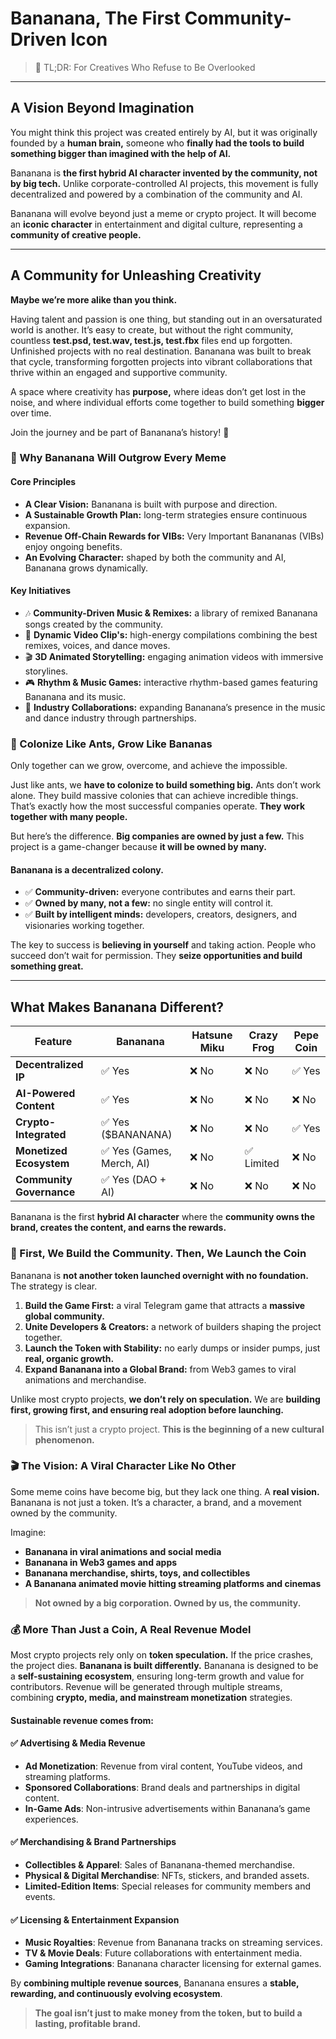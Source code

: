 # **Bananana, The First Community-Driven Icon**

> 📢 TL;DR: For Creatives Who Refuse to Be Overlooked

---

## A Vision Beyond Imagination  
You might think this project was created entirely by AI, but it was originally founded by a **human brain,** someone who **finally had the tools to build something bigger than imagined with the help of AI.**  

Bananana is **the first hybrid AI character invented by the community, not by big tech.** Unlike corporate-controlled AI projects, this movement is fully decentralized and powered by a combination of the community and AI.  

Bananana will evolve beyond just a meme or crypto project. It will become an **iconic character** in entertainment and digital culture, representing a **community of creative people.**  

---

## A Community for Unleashing Creativity  
**Maybe we’re more alike than you think.**  

Having talent and passion is one thing, but standing out in an oversaturated world is another. It’s easy to create, but without the right community, countless **test.psd, test.wav, test.js, test.fbx** files end up forgotten. Unfinished projects with no real destination. Bananana was built to break that cycle, transforming forgotten projects into vibrant collaborations that thrive within an engaged and supportive community.  

A space where creativity has **purpose,** where ideas don’t get lost in the noise, and where individual efforts come together to build something **bigger** over time.  

Join the journey and be part of Bananana’s history! 🍌  

### 🚀 Why Bananana Will Outgrow Every Meme  

#### Core Principles
- **A Clear Vision:** Bananana is built with purpose and direction.  
- **A Sustainable Growth Plan:** long-term strategies ensure continuous expansion.  
- **Revenue Off-Chain Rewards for VIBs:** Very Important Banananas (VIBs) enjoy ongoing benefits.  
- **An Evolving Character:** shaped by both the community and AI, Bananana grows dynamically.  

#### Key Initiatives  
- 🎶 **Community-Driven Music & Remixes:** a library of remixed Bananana songs created by the community.  
- 🎥 **Dynamic Video Clip's:** high-energy compilations combining the best remixes, voices, and dance moves.  
- 🎬 **3D Animated Storytelling:** engaging animation videos with immersive storylines.  
- 🎮 **Rhythm & Music Games:** interactive rhythm-based games featuring Bananana and its music.  
- 💃 **Industry Collaborations:** expanding Bananana’s presence in the music and dance industry through partnerships.  

### 🐜 Colonize Like Ants, Grow Like Bananas  
Only together can we grow, overcome, and achieve the impossible.  

Just like ants, we **have to colonize to build something big.** Ants don’t work alone. They build massive colonies that can achieve incredible things. That’s exactly how the most successful companies operate. **They work together with many people.**  

But here’s the difference. **Big companies are owned by just a few.** This project is a game-changer because **it will be owned by many.**  

#### Bananana is a decentralized colony.  
- ✅ **Community-driven:** everyone contributes and earns their part.  
- ✅ **Owned by many, not a few:** no single entity will control it.  
- ✅ **Built by intelligent minds:** developers, creators, designers, and visionaries working together.  

The key to success is **believing in yourself** and taking action. People who succeed don’t wait for permission. They **seize opportunities and build something great.**  

---

## What Makes Bananana Different?  

| Feature               | Bananana       | Hatsune Miku | Crazy Frog | Pepe Coin |
|----------------------|--------------|-------------|------------|-----------|
| **Decentralized IP** | ✅ Yes       | ❌ No       | ❌ No      | ✅ Yes    |
| **AI-Powered Content** | ✅ Yes      | ❌ No       | ❌ No      | ❌ No     |
| **Crypto-Integrated** | ✅ Yes ($BANANANA) | ❌ No | ❌ No | ✅ Yes |
| **Monetized Ecosystem** | ✅ Yes (Games, Merch, AI) | ❌ No | ✅ Limited | ❌ No |
| **Community Governance** | ✅ Yes (DAO + AI) | ❌ No | ❌ No | ❌ No |

Bananana is the first **hybrid AI character** where the **community owns the brand, creates the content, and earns the rewards.**  

### 🌱 First, We Build the Community. Then, We Launch the Coin  
Bananana is **not another token launched overnight with no foundation.** The strategy is clear.  

1. **Build the Game First:** a viral Telegram game that attracts a **massive global community.**  
2. **Unite Developers & Creators:** a network of builders shaping the project together.  
3. **Launch the Token with Stability:** no early dumps or insider pumps, just **real, organic growth.**  
4. **Expand Bananana into a Global Brand:** from Web3 games to viral animations and merchandise.  

Unlike most crypto projects, **we don’t rely on speculation.** We are **building first, growing first, and ensuring real adoption before launching.**  

> This isn’t just a crypto project. **This is the beginning of a new cultural phenomenon.**  

### 🎬 The Vision: A Viral Character Like No Other  
Some meme coins have become big, but they lack one thing. A **real vision.** Bananana is not just a token. It’s a character, a brand, and a movement owned by the community.  

Imagine:  
- **Bananana in viral animations and social media**  
- **Bananana in Web3 games and apps**  
- **Bananana merchandise, shirts, toys, and collectibles**  
- **A Bananana animated movie hitting streaming platforms and cinemas**  

> **Not owned by a big corporation. Owned by us, the community.**  

### 💰 More Than Just a Coin, A Real Revenue Model  
Most crypto projects rely only on **token speculation.** If the price crashes, the project dies. **Bananana is built differently.**  Bananana is designed to be a **self-sustaining ecosystem**, ensuring long-term growth and value for contributors. Revenue will be generated through multiple streams, combining **crypto, media, and mainstream monetization** strategies.  

#### Sustainable revenue comes from:  
#### **✅ Advertising & Media Revenue**  
- **Ad Monetization**: Revenue from viral content, YouTube videos, and streaming platforms.  
- **Sponsored Collaborations**: Brand deals and partnerships in digital content.  
- **In-Game Ads**: Non-intrusive advertisements within Bananana’s game experiences.  

#### **✅ Merchandising & Brand Partnerships**  
- **Collectibles & Apparel**: Sales of Bananana-themed merchandise.  
- **Physical & Digital Merchandise**: NFTs, stickers, and branded assets.  
- **Limited-Edition Items**: Special releases for community members and events.  

#### **✅ Licensing & Entertainment Expansion**  
- **Music Royalties**: Revenue from Bananana tracks on streaming services.  
- **TV & Movie Deals**: Future collaborations with entertainment media.  
- **Gaming Integrations**: Bananana character licensing for external games.  

By **combining multiple revenue sources**, Bananana ensures a **stable, rewarding, and continuously evolving ecosystem**.

> **The goal isn’t just to make money from the token, but to build a lasting, profitable brand.**  